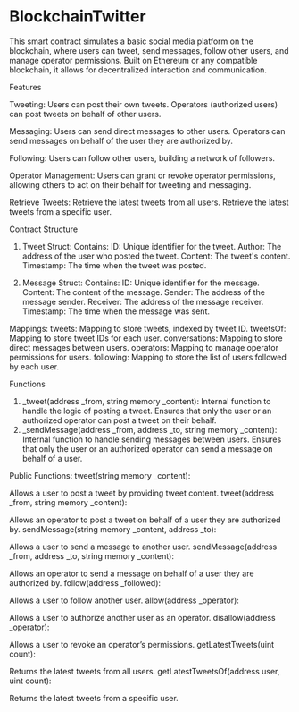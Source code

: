 # BlockchainTwitter

This smart contract simulates a basic social media platform on the blockchain, where users can tweet, send messages, follow other users, and manage operator permissions. Built on Ethereum or any compatible blockchain, it allows for decentralized interaction and communication.

Features

Tweeting:
Users can post their own tweets.
Operators (authorized users) can post tweets on behalf of other users.

Messaging:
Users can send direct messages to other users.
Operators can send messages on behalf of the user they are authorized by.

Following:
Users can follow other users, building a network of followers.

Operator Management:
Users can grant or revoke operator permissions, allowing others to act on their behalf for tweeting and messaging.

Retrieve Tweets:
Retrieve the latest tweets from all users.
Retrieve the latest tweets from a specific user.


Contract Structure
1. Tweet Struct:
Contains:
ID: Unique identifier for the tweet.
Author: The address of the user who posted the tweet.
Content: The tweet's content.
Timestamp: The time when the tweet was posted.

3. Message Struct:
Contains:
ID: Unique identifier for the message.
Content: The content of the message.
Sender: The address of the message sender.
Receiver: The address of the message receiver.
Timestamp: The time when the message was sent.

Mappings:
tweets: Mapping to store tweets, indexed by tweet ID.
tweetsOf: Mapping to store tweet IDs for each user.
conversations: Mapping to store direct messages between users.
operators: Mapping to manage operator permissions for users.
following: Mapping to store the list of users followed by each user.

Functions
1. _tweet(address _from, string memory _content):
Internal function to handle the logic of posting a tweet.
Ensures that only the user or an authorized operator can post a tweet on their behalf.
2. _sendMessage(address _from, address _to, string memory _content):
Internal function to handle sending messages between users.
Ensures that only the user or an authorized operator can send a message on behalf of a user.

Public Functions:
tweet(string memory _content):

Allows a user to post a tweet by providing tweet content.
tweet(address _from, string memory _content):

Allows an operator to post a tweet on behalf of a user they are authorized by.
sendMessage(string memory _content, address _to):

Allows a user to send a message to another user.
sendMessage(address _from, address _to, string memory _content):

Allows an operator to send a message on behalf of a user they are authorized by.
follow(address _followed):

Allows a user to follow another user.
allow(address _operator):

Allows a user to authorize another user as an operator.
disallow(address _operator):

Allows a user to revoke an operator’s permissions.
getLatestTweets(uint count):

Returns the latest tweets from all users.
getLatestTweetsOf(address user, uint count):

Returns the latest tweets from a specific user.
